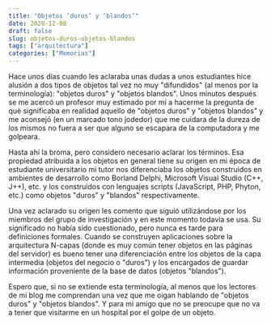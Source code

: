 ```yaml
---
title: "Objetos ‘duros’ y ‘blandos’"
date: 2020-12-08
draft: false
slug: objetos-duros-objetos-blandos
tags: ["arquitectura"]
categories: ["Memorias"]
---
```

Hace unos días cuando les aclaraba unas dudas a unos estudiantes hice alusión a dos tipos de objetos tal vez no muy "difundidos" (al menos por la terminología): "objetos duros" y "objetos blandos". Unos minutos después se me acercó un profesor muy estimado por mí a hacerme la pregunta de qué significaba en realidad aquello de "objetos duros" y "objetos blandos" y me aconsejó (en un marcado tono jodedor) que me cuidara de la dureza de los mismos no fuera a ser que alguno se escapara de la computadora y me golpeara.

Hasta ahí la broma, pero considero necesario aclarar los términos. Esa propiedad atribuida a los objetos en general tiene su origen en mi época de estudiante universitario mi tutor nos diferenciaba los objetos construidos en ambientes de desarrollo como Borland Delphi, Microsoft Visual Studio (C++, J++), etc. y los construidos con lenguajes scripts (JavaScript, PHP, Phyton, etc.) como objetos "duros" y "blandos" respectivamente.

Una vez aclarado su origen les comento que siguió utilizándose por los miembros del grupo de investigación y en este momento todavía se usa. Su significado no había sido cuestionado, pero nunca es tarde para definiciones formales. Cuando se construyen aplicaciones sobre la arquitectura N-capas (donde es muy común tener objetos en las páginas del servidor) es bueno tener una diferenciación entre los objetos de la capa intermedia (objetos del negocio o "duros") y los encargados de guardar información proveniente de la base de datos (objetos "blandos").

Espero que, si no se extiende esta terminología, al menos que los lectores de mi blog me comprendan una vez que me oigan hablando de "objetos duros" y "objetos blandos". Y para mi amigo que no se preocupe que no va a tener que visitarme en un hospital por el golpe de un objeto.
